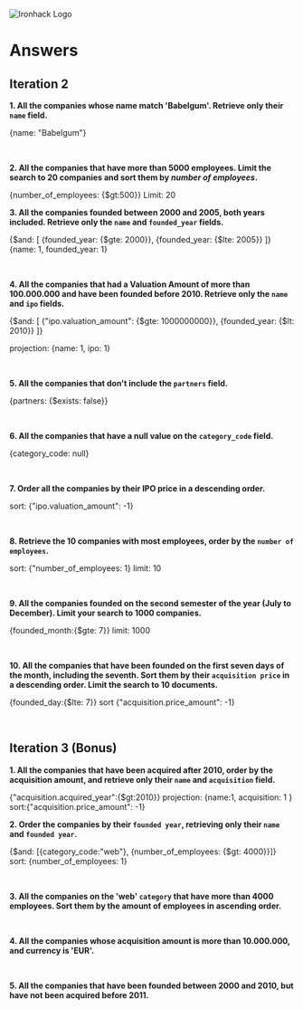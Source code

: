![Ironhack Logo](https://i.imgur.com/1QgrNNw.png)

# Answers

## Iteration 2

**1. All the companies whose name match 'Babelgum'. Retrieve only their `name` field.**

<!-- Your Query Goes Here -->

{name: "Babelgum"}

<br>

**2. All the companies that have more than 5000 employees. Limit the search to 20 companies and sort them by _number of employees_.**

<!-- Your Query Goes Here -->

{number_of_employees: {$gt:500}}
Limit: 20
<br>

**3. All the companies founded between 2000 and 2005, both years included. Retrieve only the `name` and `founded_year` fields.**

<!-- Your Query Goes Here -->

{$and: [ {founded_year: {$gte: 2000}}, {founded_year: {$lte: 2005}} ]}
{name: 1, founded_year: 1}

<br>

**4. All the companies that had a Valuation Amount of more than 100.000.000 and have been founded before 2010. Retrieve only the `name` and `ipo` fields.**

<!-- Your Query Goes Here -->

{$and: [ {"ipo.valuation_amount": {$gte: 1000000000}}, {founded_year: {$lt: 2010}} ]}

projection: {name: 1, ipo: 1}

<br>

**5. All the companies that don't include the `partners` field.**

<!-- Your Query Goes Here -->

{partners: {$exists: false}}

<br>

**6. All the companies that have a null value on the `category_code` field.**

<!-- Your Query Goes Here -->

{category_code: null}

<br>

**7. Order all the companies by their IPO price in a descending order.**

<!-- Your Query Goes Here -->

sort: {"ipo.valuation_amount": -1}

<br>

**8. Retrieve the 10 companies with most employees, order by the `number of employees`.**

<!-- Your Query Goes Here -->

sort: {"number_of_employees: 1}
limit: 10

<br>

**9. All the companies founded on the second semester of the year (July to December). Limit your search to 1000 companies.**

<!-- Your Query Goes Here -->

{founded_month:{$gte: 7}}
limit: 1000

<br>

**10. All the companies that have been founded on the first seven days of the month, including the seventh. Sort them by their `acquisition price` in a descending order. Limit the search to 10 documents.**

<!-- Your Query Goes Here -->

{founded_day:{$lte: 7}}
sort {"acquisition.price_amount": -1}

<br>

## Iteration 3 (Bonus)

**1. All the companies that have been acquired after 2010, order by the acquisition amount, and retrieve only their `name` and `acquisition` field.**

<!-- Your Query Goes Here -->

{"acquisition.acquired_year":{$gt:2010}}
projection: {name:1, acquisition: 1 }
sort:{"acquisition.price_amount": -1}
<br>

**2. Order the companies by their `founded year`, retrieving only their `name` and `founded year`.**

<!-- Your Query Goes Here -->

{$and: [{category_code:"web"}, {number_of_employees: {$gt: 4000}}]}
sort: {number_of_employees: 1}

<br>

**3. All the companies on the 'web' `category` that have more than 4000 employees. Sort them by the amount of employees in ascending order.**

<!-- Your Query Goes Here -->

<br>

**4. All the companies whose acquisition amount is more than 10.000.000, and currency is 'EUR'.**

<!-- Your Query Goes Here -->

<br>

**5. All the companies that have been founded between 2000 and 2010, but have not been acquired before 2011.**

<!-- Your Query Goes Here -->

<br>
